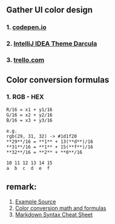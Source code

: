 ## Gather UI color design
### 1. [codepen.io](http://codepen.io/JosephSilber/pen/HqgAz)
### 2. [IntelliJ IDEA Theme Darcula](http://www.jetbrains.com/idea/)
### 3. [trello.com](https://trello.com)

## Color conversion formulas
### 1. RGB - HEX
```
R/16 = x1 + y1/16
G/16 = x2 + y2/16
B/16 = x3 + y3/16

e.g.
rgb(29, 31, 32) -> #1d1f20
**29**/16 = **1** + 13(**d**)/16
**31**/16 = **1** + 15(**f**)/16
**32**/16 = **2** + **0**/16

10 11 12 13 14 15
a  b  c  d  e  f
```

## remark:
1. [Example Source](http://codepen.io/JosephSilber/pen/HqgAz)
2. [Color conversion math and formulas](http://www.easyrgb.com/?X=MATH)
3. [Markdown Syntax Cheat Sheet](http://markable.in/file/aa191728-9dc7-11e1-91c7-984be164924a/)